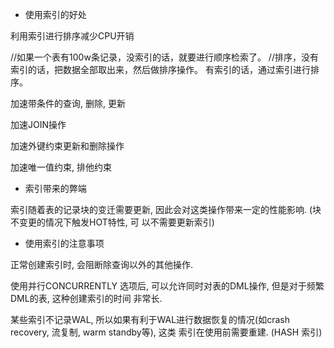 - 使用索引的好处

利用索引进行排序减少CPU开销

//如果一个表有100w条记录，没索引的话，就要进行顺序检索了。
//排序，没有索引的话，把数据全部取出来，然后做排序操作。 有索引的话，通过索引进行排序。

加速带条件的查询, 删除, 更新

加速JOIN操作

加速外键约束更新和删除操作

加速唯一值约束, 排他约束

- 索引带来的弊端

索引随着表的记录块的变迁需要更新, 因此会对这类操作带来一定的性能影响. (块不变更的情况下触发HOT特性, 可
以不需要更新索引)

- 使用索引的注意事项

正常创建索引时, 会阻断除查询以外的其他操作.

使用并行CONCURRENTLY 选项后, 可以允许同时对表的DML操作, 但是对于频繁DML的表, 这种创建索引的时间
非常长.

某些索引不记录WAL, 所以如果有利于WAL进行数据恢复的情况(如crash recovery, 流复制, warm standby等), 这类
索引在使用前需要重建. (HASH 索引)
